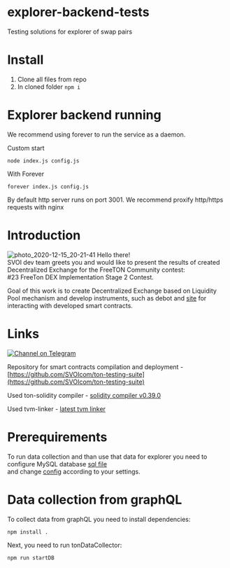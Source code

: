 # explorer-backend-tests
Testing solutions for explorer of swap pairs

# Install
1. Clone all files from repo
2. In cloned folder  ```npm i```

# Explorer backend running
We recommend using forever to run the service as a daemon.

Custom start
```
node index.js config.js
```

With Forever
```
forever index.js config.js
```

By default http server runs on port 3001. We recommend proxify http/https requests with nginx 

# Introduction
![photo_2020-12-15_20-21-41](https://user-images.githubusercontent.com/18599919/111032509-ac9fbd80-841d-11eb-9639-843ef2d758b3.jpg)
Hello there! \
SVOI dev team greets you and would like to present the results of created Decentralized Exchange for the FreeTON Community contest: \
#23 FreeTon DEX Implementation Stage 2 Contest.

Goal of this work is to create Decentralized Exchange based on Liquidity Pool mechanism and develop instruments, such as 
debot and [site](https://tonswap.com) for interacting with developed smart contracts.
 
# Links
[![Channel on Telegram](https://img.shields.io/badge/-TON%20Swap%20TG%20chat-blue)](https://t.me/tonswap) 

Repository for smart contracts compilation and deployment - [https://github.com/SVOIcom/ton-testing-suite](https://github.com/SVOIcom/ton-testing-suite)

Used ton-solidity compiler - [solidity compiler v0.39.0](https://github.com/broxus/TON-Solidity-Compiler/tree/98892ddbd2817784857b54436d75b64a3fdf6eb1)

Used tvm-linker - [latest tvm linker](https://github.com/tonlabs/TVM-linker)

# Prerequirements

To run data collection and than use that data for explorer you need to configure MySQL database [sql file](https://github.com/SVOIcom/tonswap-explorer/blob/master/models/_sql/tonswap_explorer.sql) \
and change [config](https://github.com/SVOIcom/tonswap-explorer/blob/master/config.js) according to your settings. 

# Data collection from graphQL

To collect data from graphQL you need to install dependencies: 

```shell
npm install .
```

Next, you need to run tonDataCollector:

```shell
npm run startDB
```
